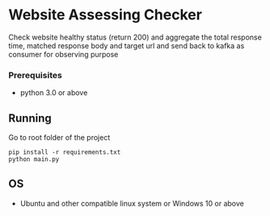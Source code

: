 # Website Assessing Checker
Check website healthy status (return 200) and aggregate the total response time, matched response body and target url and send back to kafka as consumer for observing purpose
### Prerequisites
* python 3.0 or above
## Running
Go to root folder of the project
```
pip install -r requirements.txt
python main.py
```
## OS
* Ubuntu and other compatible linux system or Windows 10 or above
